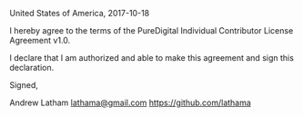 United States of America, 2017-10-18

I hereby agree to the terms of the PureDigital Individual Contributor License Agreement v1.0.

I declare that I am authorized and able to make this agreement and sign this declaration.

Signed,

Andrew Latham lathama@gmail.com https://github.com/lathama

